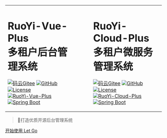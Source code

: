 <!-- _coverpage.md -->

<html>
    <table style="margin-left: auto; margin-right: auto;">
        <tr>
            <td style="padding-right: 40px">

# RuoYi-Vue-Plus <br> 多租户后台管理系统

[![码云Gitee](https://gitee.com/JavaLionLi/RuoYi-Vue-Plus/badge/star.svg?theme=blue)](https://gitee.com/JavaLionLi/RuoYi-Vue-Plus)
[![GitHub](https://img.shields.io/github/stars/JavaLionLi/RuoYi-Vue-Plus.svg?style=social&label=Stars)](https://github.com/JavaLionLi/RuoYi-Vue-Plus)
[![License](https://img.shields.io/badge/License-MIT-blue.svg)](https://gitee.com/JavaLionLi/RuoYi-Vue-Plus/blob/master/LICENSE)
<br>
[![RuoYi-Vue-Plus](https://img.shields.io/badge/RuoYi_Vue_Plus-5.0.0-success.svg)](https://gitee.com/JavaLionLi/RuoYi-Vue-Plus)
[![Spring Boot](https://img.shields.io/badge/Spring%20Boot-3.0-blue.svg)]()
            </td>
            <td style="padding-left: 40px">

# RuoYi-Cloud-Plus <br> 多租户微服务管理系统

[![码云Gitee](https://gitee.com/JavaLionLi/RuoYi-Cloud-Plus/badge/star.svg?theme=blue)](https://gitee.com/JavaLionLi/RuoYi-Cloud-Plus)
[![GitHub](https://img.shields.io/github/stars/JavaLionLi/RuoYi-Cloud-Plus.svg?style=social&label=Stars)](https://github.com/JavaLionLi/RuoYi-Cloud-Plus)
[![License](https://img.shields.io/badge/License-MIT-blue.svg)](https://gitee.com/JavaLionLi/RuoYi-Cloud-Plus/blob/master/LICENSE)
<br>
[![RuoYi-Cloud-Plus](https://img.shields.io/badge/RuoYi_Cloud_Plus-2.0.0-success.svg)](https://gitee.com/JavaLionLi/RuoYi-Cloud-Plus)
[![Spring Boot](https://img.shields.io/badge/Spring%20Boot-3.0-blue.svg)]()
            </td>
        </tr>
    </table>
</html>





> 💪打造优质开源后台管理系统

[开始使用 Let Go](/README.md)